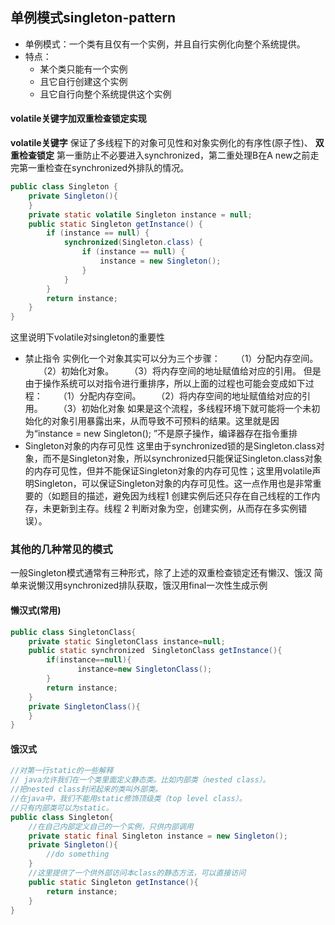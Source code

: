 ## 单例模式singleton-pattern
- 单例模式：一个类有且仅有一个实例，并且自行实例化向整个系统提供。
- 特点：
  - 某个类只能有一个实例
  - 且它自行创建这个实例
  - 且它自行向整个系统提供这个实例
#### volatile关键字加双重检查锁定实现
**volatile关键字** 保证了多线程下的对象可见性和对象实例化的有序性(原子性)、
**双重检查锁定** 第一重防止不必要进入synchronized，第二重处理B在A new之前走完第一重检查在synchronized外排队的情况。
```java
public class Singleton {
    private Singleton(){
    }
    private static volatile Singleton instance = null;
    public static Singleton getInstance() {
        if (instance == null) {
            synchronized(Singleton.class) {
                if (instance == null) {
                    instance = new Singleton();
                }
            }
        }
        return instance;
    }
}
```
这里说明下volatile对singleton的重要性
- 禁止指令
实例化一个对象其实可以分为三个步骤：
　　（1）分配内存空间。
　　（2）初始化对象。
　　（3）将内存空间的地址赋值给对应的引用。
但是由于操作系统可以对指令进行重排序，所以上面的过程也可能会变成如下过程：
　　（1）分配内存空间。
　　（2）将内存空间的地址赋值给对应的引用。
　　（3）初始化对象
如果是这个流程，多线程环境下就可能将一个未初始化的对象引用暴露出来，从而导致不可预料的结果。这里就是因为“instance = new Singleton(); ”不是原子操作，编译器存在指令重排
- Singleton对象的内存可见性
这里由于synchronized锁的是Singleton.class对象，而不是Singleton对象，所以synchronized只能保证Singleton.class对象的内存可见性，但并不能保证Singleton对象的内存可见性；这里用volatile声明Singleton，可以保证Singleton对象的内存可见性。这一点作用也是非常重要的（如题目的描述，避免因为线程1 创建实例后还只存在自己线程的工作内存，未更新到主存。线程 2 判断对象为空，创建实例，从而存在多实例错误）。
### 其他的几种常见的模式
一般Singleton模式通常有三种形式，除了上述的双重检查锁定还有懒汉、饿汉
简单来说懒汉用synchronized排队获取，饿汉用final一次性生成示例
#### 懒汉式(常用)
```java
public class SingletonClass{
    private static SingletonClass instance=null;
    public static synchronized　SingletonClass getInstance(){
        if(instance==null){
               instance=new SingletonClass();
        }
        return instance;
    }
    private SingletonClass(){
    }
}
```
#### 饿汉式
```java
//对第一行static的一些解释
// java允许我们在一个类里面定义静态类。比如内部类（nested class）。
//把nested class封闭起来的类叫外部类。
//在java中，我们不能用static修饰顶级类（top level class）。
//只有内部类可以为static。
public class Singleton{
    //在自己内部定义自己的一个实例，只供内部调用
    private static final Singleton instance = new Singleton();
    private Singleton(){
        //do something
    }
    //这里提供了一个供外部访问本class的静态方法，可以直接访问
    public static Singleton getInstance(){
        return instance;
    }
}
```
